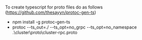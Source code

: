 To create typescript for proto files do as follows (https://github.com/thesayyn/protoc-gen-ts)
- npm install -g protoc-gen-ts
- protoc  --ts_out=./ --ts_opt=no_grpc --ts_opt=no_namespace .\cluster\proto\cluster-rpc.proto  